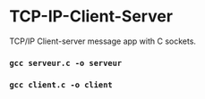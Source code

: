 # TCP-IP-Client-Server
TCP/IP Client-server message app with C sockets. 

### `gcc serveur.c -o serveur`</br>
### `gcc client.c -o client`
